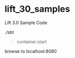 lift_30_samples
===============

Lift 3.0 Sample Code

./sbt
>container:start

browse to localhost:8080
